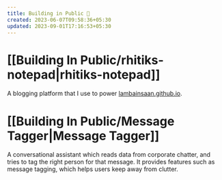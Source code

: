 ```yaml
---
title: Building in Public 📢
created: 2023-06-07T09:58:36+05:30
updated: 2023-09-01T17:16:53+05:30
---
```


# [[Building In Public/rhitiks-notepad|rhitiks-notepad]]

A blogging platform that I use to power [lambainsaan.github.io](https://lambainsaan.github.io).


# [[Building In Public/Message Tagger|Message Tagger]]

A conversational assistant which reads data from corporate chatter, and tries to tag the right person for that message. It provides features such as message tagging, which helps users keep away from clutter.